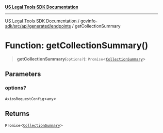 [**US Legal Tools SDK Documentation**](../../../../../../README.md)

***

[US Legal Tools SDK Documentation](../../../../../../README.md) / [govinfo-sdk/src/api/generated/endpoints](../README.md) / getCollectionSummary

# Function: getCollectionSummary()

> **getCollectionSummary**(`options?`): `Promise`\<[`CollectionSummary`](../../model/interfaces/CollectionSummary.md)\>

## Parameters

### options?

`AxiosRequestConfig`\<`any`\>

## Returns

`Promise`\<[`CollectionSummary`](../../model/interfaces/CollectionSummary.md)\>
